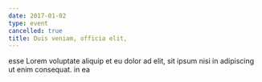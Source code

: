 ```yaml
---
date: 2017-01-02
type: event
cancelled: true
title: Duis veniam, officia elit,
---
```

esse Lorem voluptate aliquip et eu dolor ad elit, sit ipsum nisi in adipiscing ut enim consequat. in ea